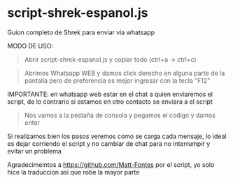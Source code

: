 # script-shrek-espanol.js
Guion completo de Shrek para enviar via whatsapp

MODO DE USO:
>Abrir script-shrek-espanol.js y copiar todo (ctrl+a -> ctrl+c)

>Abrimos Whatsapp WEB y damos click derecho en alguna parte de la pantalla pero de preferencia es mejor
ingresar con la tecla "F12"

IMPORTANTE: en whatsapp web estar en el chat a quien enviaremos el script, de lo contrario si estamos
            en otro contacto se enviara a el script

>Nos vamos a la pestaña de consola y pegamos el codigo y damos enter

Si realizamos bien los pasos veremos como se carga cada mensaje, lo ideal es dejar corriendo el script y no cambiar
de chat para no interrumpir y evitar un problema

Agradecimeintos a https://github.com/Matt-Fontes por el script, yo solo hice la traduccion asi que robe la mayor parte


